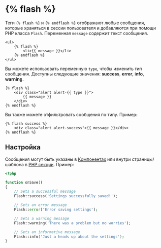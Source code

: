 # {% flash %}

Теги `{% flash %}` и `{% endflash %}` отображают любые сообщения, которые храняться в сессии пользователя и добавляются при помощи PHP класса `Flash`. Переменная `message` содержит текст сообщения.

```twig
<ul>
    {% flash %}
        <li>{{ message }}</li>
    {% endflash %}
</ul>
```

Вы можете использовать переменную `type`, чтобы изменить тип сообщения. Доступны следующие значения: **success**, **error**, **info**, **warning**.

```twig
{% flash %}
    <div class="alert alert-{{ type }}">
        {{ message }}
    </div>
{% endflash %}
```

Вы также можете отфильтровать сообщения по типу. Пример:

```twig
{% flash success %}
    <div class="alert alert-success">{{ message }}</div>
{% endflash %}
```

## Настройка

Сообщения могут быть указаны в [Компонентах](./cms/components) или внутри страницы/шаблона в [PHP секции](./cms/themes#php-section). Пример:

```php
<?php

function onSave()
{
    // Sets a successful message
    Flash::success('Settings successfully saved!');

    // Sets an error message
    Flash::error('Error saving settings');

    // Sets a warning message
    Flash::warning('There was a problem but no worries');

    // Sets an informative message
    Flash::info('Just a heads up about the settings');
}
```
